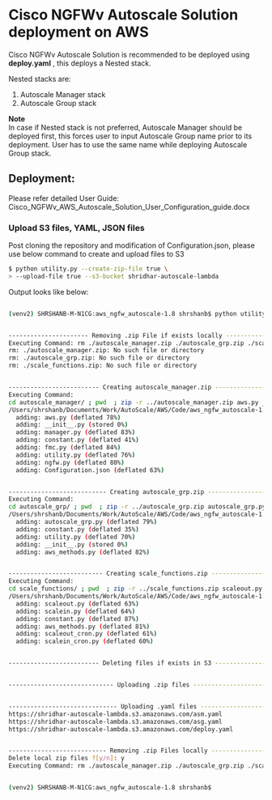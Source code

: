 # Cisco NGFWv Autoscale Solution deployment on AWS

Cisco NGFWv Autoscale Solution is recommended to be deployed using **deploy.yaml** , this deploys a Nested stack.
<br>

Nested stacks are:<br>
   1. Autoscale Manager stack
   2. Autoscale Group stack


**Note**<br>
In case if Nested stack is not preferred, Autoscale Manager should be deployed first,
this forces user to input Autoscale Group name prior to its deployment.
User has to use the same name while deploying Autoscale Group stack.

## Deployment:

Please refer detailed User Guide: Cisco_NGFWv_AWS_Autoscale_Solution_User_Configuration_guide.docx

### Upload S3 files, YAML, JSON files

Post cloning the repository and modification of Configuration.json, please use below command to create and upload files to S3<br>

```bash
$ python utility.py --create-zip-file true \
> --upload-file true --s3-bucket shridhar-autoscale-lambda
```

Output looks like below:

```bash

(venv2) SHRSHANB-M-N1CG:aws_ngfw_autoscale-1.8 shrshanb$ python utility.py --create-zip-file true --upload-file true --s3-bucket shridhar-autoscale-lambda


---------------------- Removing .zip File if exists locally ----------------------
Executing Command: rm ./autoscale_manager.zip ./autoscale_grp.zip ./scale_functions.zip
rm: ./autoscale_manager.zip: No such file or directory
rm: ./autoscale_grp.zip: No such file or directory
rm: ./scale_functions.zip: No such file or directory


------------------------- Creating autoscale_manager.zip -------------------------
Executing Command: 
cd autoscale_manager/ ; pwd  ; zip -r ../autoscale_manager.zip aws.py __init__.py manager.py constant.py fmc.py utility.py ngfw.py Configuration.json 
/Users/shrshanb/Documents/Work/AutoScale/AWS/Code/aws_ngfw_autoscale-1.8/autoscale_manager
  adding: aws.py (deflated 78%)
  adding: __init__.py (stored 0%)
  adding: manager.py (deflated 83%)
  adding: constant.py (deflated 41%)
  adding: fmc.py (deflated 84%)
  adding: utility.py (deflated 76%)
  adding: ngfw.py (deflated 80%)
  adding: Configuration.json (deflated 63%)


--------------------------- Creating autoscale_grp.zip ---------------------------
Executing Command: 
cd autoscale_grp/ ; pwd  ; zip -r ../autoscale_grp.zip autoscale_grp.py constant.py utility.py __init__.py aws_methods.py 
/Users/shrshanb/Documents/Work/AutoScale/AWS/Code/aws_ngfw_autoscale-1.8/autoscale_grp
  adding: autoscale_grp.py (deflated 79%)
  adding: constant.py (deflated 35%)
  adding: utility.py (deflated 70%)
  adding: __init__.py (stored 0%)
  adding: aws_methods.py (deflated 82%)


-------------------------- Creating scale_functions.zip --------------------------
Executing Command: 
cd scale_functions/ ; pwd  ; zip -r ../scale_functions.zip scaleout.py scalein.py constant.py aws_methods.py scaleout_cron.py scalein_cron.py 
/Users/shrshanb/Documents/Work/AutoScale/AWS/Code/aws_ngfw_autoscale-1.8/scale_functions
  adding: scaleout.py (deflated 63%)
  adding: scalein.py (deflated 64%)
  adding: constant.py (deflated 87%)
  adding: aws_methods.py (deflated 81%)
  adding: scaleout_cron.py (deflated 61%)
  adding: scalein_cron.py (deflated 60%)


------------------------- Deleting files if exists in S3 -------------------------


----------------------------- Uploading .zip files -------------------------------


------------------------------ Uploading .yaml files -----------------------------
https://shridhar-autoscale-lambda.s3.amazonaws.com/asm.yaml
https://shridhar-autoscale-lambda.s3.amazonaws.com/asg.yaml
https://shridhar-autoscale-lambda.s3.amazonaws.com/deploy.yaml


--------------------------- Removing .zip Files locally -------------------------
Delete local zip files ?[y/n]: y
Executing Command: rm ./autoscale_manager.zip ./autoscale_grp.zip ./scale_functions.zip


(venv2) SHRSHANB-M-N1CG:aws_ngfw_autoscale-1.8 shrshanb$

```
